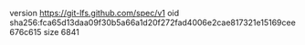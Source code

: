 version https://git-lfs.github.com/spec/v1
oid sha256:fca65d13daa09f30b5a66a1d20f272fad4006e2cae817321e15169cee676c615
size 6841
